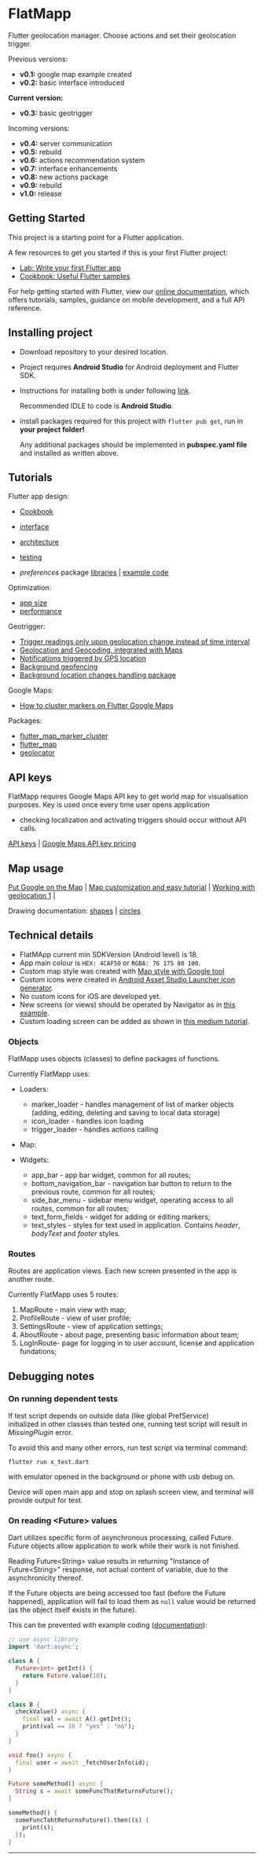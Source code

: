 # FlatMapp

Flutter geolocation manager. Choose actions and set their geolocation trigger.

Previous versions:
* **v0.1:** google map example created
* **v0.2:** basic interface introduced

**Current version:**
* **v0.3:** basic geotrigger

Incoming versions:
* **v0.4:** server communication
* **v0.5:** rebuild
* **v0.6:** actions recommendation system
* **v0.7:** interface enhancements
* **v0.8:** new actions package
* **v0.9:** rebuild
* **v1.0:** release


## Getting Started

This project is a starting point for a Flutter application.

A few resources to get you started if this is your first Flutter project:

- [Lab: Write your first Flutter app](https://flutter.dev/docs/get-started/codelab)
- [Cookbook: Useful Flutter samples](https://flutter.dev/docs/cookbook)

For help getting started with Flutter, view our
[online documentation](https://flutter.dev/docs), which offers tutorials,
samples, guidance on mobile development, and a full API reference.

## Installing project

* Download repository to your desired location. 
* Project requires **Android Studio** for Android deployment and Flutter SDK. 
* Instructions for installing both is under following [link](https://flutter.dev/docs/get-started/install).

    Recommended IDLE to code is **Android Studio**.

* install packages required for this project with `flutter pub get`, run in **your project folder!**

    Any additional packages should be implemented in **pubspec.yaml file** and installed as written above.

## Tutorials

Flutter app design: 
* [Cookbook](https://flutter.dev/docs/cookbook)
* [interface](https://flutter.dev/docs/development/ui/widgets-intro)
* [architecture](https://flutter.dev/docs/development/data-and-backend/state-mgmt/simple)
* [testing](https://flutter.dev/docs/testing)

* *preferences* package
[libraries](https://pub.dev/documentation/preferences/latest/index.html) |
[example code](https://gitlab.com/redsolver/preferences/blob/master/example/lib/main.dart)

Optimization: 
* [app size](https://flutter.dev/docs/perf/app-size)
* [performance](https://flutter.dev/docs/perf/rendering/best-practices)

Geotrigger: 
* [Trigger readings only upon geolocation change instead of time interval](https://github.com/w3c/geolocation-sensor/issues/13)
* [Geolocation and Geocoding, integrated with Maps](https://medium.com/swlh/working-with-geolocation-and-geocoding-in-flutter-and-integration-with-maps-16fb0bc35ede)
* [Notifications triggered by GPS location](https://stackoverflow.com/questions/55439979/flutter-local-notifications-triggered-by-gps-location)
* [Background geofencing](https://medium.com/flutter/executing-dart-in-the-background-with-flutter-plugins-and-geofencing-2b3e40a1a124)
* [Background location changes handling package](https://github.com/Almoullim/background_location)

Google Maps: 
* [How to cluster markers on Flutter Google Maps](https://medium.com/coletiv-stories/how-to-cluster-markers-on-flutter-google-maps-44620f607de3)

Packages:
* [flutter_map_marker_cluster](https://pub.dev/packages/flutter_map_marker_cluster)
* [flutter_map](https://pub.dev/packages/flutter_map)
* [geolocator](https://pub.dev/packages/geolocator)

## API keys
FlatMapp requires Google Maps API key to get world map for visualisation purposes.
Key is used once every time user opens application 
 - checking localization and activating triggers should occur without API calls.

[API keys](https://codelabs.developers.google.com/codelabs/google-maps-in-flutter/#3) | 
[Google Maps API key pricing](https://cloud.google.com/maps-platform/pricing/)

## Map usage

[Put Google on the Map](https://codelabs.developers.google.com/codelabs/google-maps-in-flutter/#5) | 
[Map customization and easy tutorial](https://www.raywenderlich.com/4466319-google-maps-for-flutter-tutorial-getting-started) | 
[Working with geolocation 1](https://medium.com/swlh/working-with-geolocation-and-geocoding-in-flutter-and-integration-with-maps-16fb0bc35ede) |


Drawing documentation:
[shapes](https://developers.google.com/maps/documentation/android-sdk/shapes) | 
[circles](https://pub.dev/documentation/google_maps_flutter/latest/google_maps_flutter/Circle-class.html)

## Technical details
* FlatMApp current min SDKVersion (Android level) is 18.
* App main colour is `HEX: 4CAF50` or `RGBA: 76 175 80 100`.
* Custom map style was created with [Map style with Google tool](https://mapstyle.withgoogle.com)
* Custom icons were created in [Android Asset Studio Launcher icon generator](https://romannurik.github.io/AndroidAssetStudio/icons-launcher.html#foreground.type=clipart&foreground.clipart=location_on&foreground.space.trim=0&foreground.space.pad=0.3&foreColor=rgb(76%2C%20175%2C%2080)&backColor=rgb(255%2C%20255%2C%20255)&crop=0&backgroundShape=circle&effects=elevate&name=ic_launcher).
* No custom icons for iOS are developed yet.
* New screens (or views) should be operated by Navigator as in [this example](https://flutter.dev/docs/cookbook/navigation/named-routes).
* Custom loading screen can be added as shown in [this medium tutorial](https://medium.com/@jongzpuangput/flutter-splash-screen-5c8a0001721b).

### Objects
FlatMapp uses objects (classes) to define packages of functions.

Currently FlatMapp uses:
* Loaders:

    * marker_loader - handles management of list of marker objects (adding, editing, deleting and saving to local data storage) 
    * icon_loader - handles icon loading
    * trigger_loader - handles actions calling

* Map:



* Widgets:

    * app_bar - app bar widget, common for all routes;
    * bottom_navigation_bar - navigation bar button to return 
    to the previous route, common for all routes;
    * side_bar_menu - sidebar menu widget, operating access to all routes,
    common for all routes;
    * text_form_fields - widget for adding or editing markers;
    * text_styles - styles for text used in application. 
    Contains *header*, *bodyText* and *footer* styles.

### Routes
Routes are application views. Each new screen presented in the app 
is another route.

Currently FlatMapp uses 5 routes:

1. MapRoute - main view with map;
2. ProfileRoute - view of user profile;
3. SettingsRoute - view of application settings;
4. AboutRoute - about page, presenting basic information about team;
5. LogInRoute- page for logging in to user account,
license and application fundations;

## Debugging notes
### On running dependent tests

If test script depends on outside data (like global PrefService)  
initialized in other classes than tested one, running test script will
result in *MissingPlugin* error.

To avoid this and many other errors, run test script via terminal command:

    flutter run x_test.dart

with emulator opened in the background or phone with usb debug on.

Device will open main app and stop on splash screen view, and terminal
will provide output for test.



### On reading \<Future\> values

Dart utilizes specific form of asynchronous processing, called Future.
Future objects allow application to work while their work is not finished.

Reading Future\<String\> value results in returning "Instance of Future\<String>" response, 
not actual content of variable, due to the asynchronicity thereof.  

If the Future objects are being accessed too fast (before the Future happened), 
application will fail to load them as `null` value would be returned 
(as the object itself exists in the future).

This can be prevented with example coding 
([documentation](https://dart.dev/codelabs/async-await)):

```dart
// use async library
import 'dart:async';
```
```dart
class A {
  Future<int> getInt() {
    return Future.value(10);
  }
}

class B {
  checkValue() async {
    final val = await A().getInt();
    print(val == 10 ? "yes" : "no");
  }
}
```
```dart
void foo() async {
  final user = await _fetchUserInfo(id);
}

Future someMethod() async {
  String s = await someFuncThatReturnsFuture();
}
```
```dart
someMethod() {
  someFuncTahtReturnsFuture().then((s) {
    print(s);
  });
}
```
---
